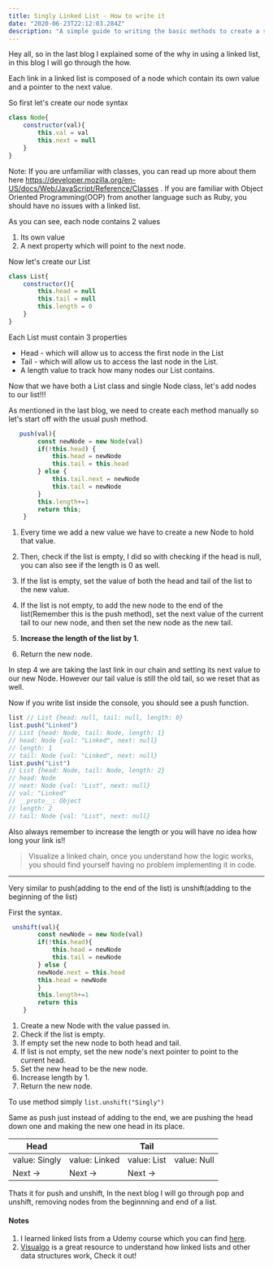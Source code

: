 ```yaml
---
title: Singly Linked List - How to write it
date: "2020-06-23T22:12:03.284Z"
description: "A simple guide to writing the basic methods to create a singly linked list"
---
```

 
Hey all, so in the last blog I explained some of the why in using a linked list, in this blog I will go through the how. 

Each link in a linked list is composed of a node which contain its own value and a pointer to the next value. 

So first let's create our node syntax 
```js
class Node{
    constructor(val){
        this.val = val
        this.next = null
    }
}
```
Note: If you are unfamiliar with classes, you can read up more about them here https://developer.mozilla.org/en-US/docs/Web/JavaScript/Reference/Classes . If you are familiar with Object Oriented Programming(OOP) from another language such as Ruby, you should have no issues with a linked list. 


As you can see, each node contains 2 values 
1. Its own value
2. A next property which will point to the next node. 

Now let's create our List

```js
class List{
    constructor(){
        this.head = null 
        this.tail = null 
        this.length = 0
    }
}
```
Each List must contain 3 properties
* Head - which will allow us to access the first node in the List
* Tail - which will allow us to access the last node in the List.
* A length value to track how many nodes our List contains. 

Now that we have both a List class and single Node class, let's add nodes to our list!!!

As mentioned in the last blog, we need to create each method manually so let's start off with the usual push method.

```js
   push(val){
        const newNode = new Node(val)
        if(!this.head) {
            this.head = newNode
            this.tail = this.head
        } else {
            this.tail.next = newNode
            this.tail = newNode
        }
        this.length+=1
        return this;
    }
```
1. Every time we add a new value we have to create a new Node to hold that value.

2. Then, check if the list is empty, I did so with checking if the head is null, you can also see if the length is 0 as well. 

3. If the list is empty, set the value of both the head and tail of the list to the new value. 

4. If the list is not empty, to add the new node to the end of the list(Remember this is the push method), set the next value of the current tail to our new node, and then set the new node as the new tail. 

5. **Increase the length of the list by 1.**

6. Return the new node.

In step 4 we are taking the last link in our chain and setting its next value to our new Node. However our tail value is still the old tail, so we reset that as well. 

Now if you write list inside the console, you should see a push function. 

```js
list // List {head: null, tail: null, length: 0}
list.push("Linked") 
// List {head: Node, tail: Node, length: 1}
// head: Node {val: "Linked", next: null}
// length: 1
// tail: Node {val: "Linked", next: null}
list.push("List")
// List {head: Node, tail: Node, length: 2}
// head: Node
// next: Node {val: "List", next: null}
// val: "Linked"
// __proto__: Object
// length: 2
// tail: Node {val: "List", next: null}
```

Also always remember to increase the length or you will have no idea how long your link is!!

> Visualize a linked chain, once you understand how the logic works, you should find yourself having no problem implementing it in code. 

---

Very similar to push(adding to the end of the list) is unshift(adding to the beginning of the list)

First the syntax.
```js
 unshift(val){
        const newNode = new Node(val)
        if(!this.head){
            this.head = newNode
            this.tail = newNode
        } else {
        newNode.next = this.head
        this.head = newNode
        }
        this.length+=1
        return this
    }
```

1. Create a new Node with the value passed in.
2. Check if the list is empty.
3. If empty set the new node to both head and tail.
4. If list is not empty, set the new node's next pointer to point to the current head.
5. Set the new head to be the new node.
6. Increase length by 1.
7. Return the new node.

To use method simply `list.unshift("Singly")`

Same as push just instead of adding to the end, we are pushing the head down one and making the new one head in its place.

Head |  | Tail |  |
--- | --- | --- | ---
value: Singly | value: Linked | value: List | value: Null
Next -> | Next -> | Next -> | 

Thats it for push and unshift, In the next blog I will go through pop and unshift, removing nodes from the beginnning and end of a list.


####  Notes 
1. I learned linked lists from a Udemy course which you can find [here](https://www.udemy.com/share/101X5sAEMacFZTRHoF/).
2. [Visualgo](https://visualgo.net/en/list?slide=1) is a great resource to understand how linked lists and other data structures work, Check it out!

